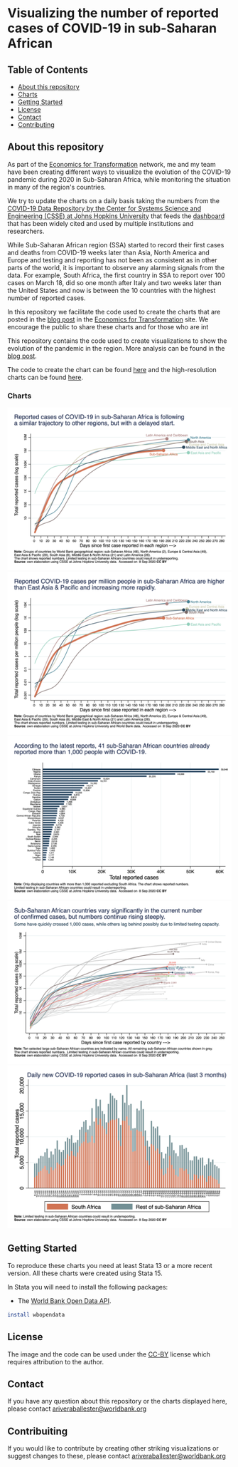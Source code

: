 # Visualizing the number of reported cases of COVID-19 in sub-Saharan African


<!-- TABLE OF CONTENTS -->
## Table of Contents

* [About this repository](#about-the-project)
* [Charts](#charts)
* [Getting Started](#getting-started)
* [License](#license)
* [Contact](#contact)
* [Contributing](#contributing)



<!-- ABOUT THE PROJECT -->
## About this repository

As part of the [Economics for Transformation](https://www.econfortransformation.org/) network, me and my team have been creating different ways to visualize the evolution of the COVID-19 pandemic during 2020 in Sub-Saharan Africa, while monitoring the situation in many of the region's countries.

We try to update the charts on a daily basis taking the numbers from the [COVID-19 Data Repository by the Center for Systems Science and Engineering (CSSE) at Johns Hopkins University](https://github.com/CSSEGISandData/COVID-19) that feeds the [dashboard](https://gisanddata.maps.arcgis.com/apps/opsdashboard/index.html#/bda7594740fd40299423467b48e9ecf6) that has been widely cited and used by multiple institutions and researchers.

While Sub-Saharan African region (SSA) started to record their first cases and deaths from COVID-19 weeks later than Asia, North America and Europe and testing and reporting has not been as consistent as in other parts of the world, it is important to observe any alarming signals from the data. For example, South Africa, the first country in SSA to report over 100 cases on March 18, did so one month after Italy and two weeks later than the United States and now is between the 10 countries with the highest number of reported cases.

In this repository we facilitate the code used to create the charts that are posted in the [blog post](https://www.econfortransformation.org/reported-cases/) in the [Economics for Transformation](https://www.econfortransformation.org/) site.  We encourage the public to share these charts and for those who are int

This repository contains the code used to create visualizations to show the evolution of the pandemic in the region.  More analysis can be found in the [blog post](https://www.econfortransformation.org/reported-cases/).

The code to create the chart can be found [here](https://github.com/alexis-ribal/covid19_africa/blob/master/scripts/covid19_africa.do) and the high-resolution charts can be found [here](https://github.com/alexis-ribal/covid19_africa/tree/master/charts).


### Charts

![Cumulative cases by region](/charts/regions_cumu.png)
![Cumulative cases per million people by region](/charts/regions_pc_cumu.png)
![Reported cases by country](/charts/confirmed_bar.png)
![Cumulative reported cases by country](/charts/countries_cumu_allssa.png)
![Daily reported cases in SSA and South Africa](/charts/new_daily_cases.png)


<!-- GETTING STARTED -->
## Getting Started

To reproduce these charts you need at least Stata 13 or a more recent version.  All these charts were created using Stata 15.

In Stata you will need to install the following packages:

* The [World Bank Open Data API](https://blogs.worldbank.org/opendata/accessing-world-bank-open-data-stata). 
```sh
install wbopendata
```

## License

The image and the code can be used under the [CC-BY](https://creativecommons.org/licenses/by/4.0/) license which requires attribution to the author.


## Contact

If you have any question about this repository or the charts displayed here, please contact ariveraballester@worldbank.org


## Contribuiting

If you would like to contribute by creating other striking visualizations or suggest changes to these, please contact ariveraballester@worldbank.org
